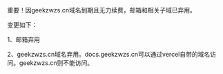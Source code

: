 重要！因geekzwzs.cn域名到期且无力续费，邮箱和相关子域已弃用。

变更如下：

1、邮箱弃用

2、geekzwzs.cn域名弃用。docs.geekzwzs.cn可以通过vercel自带的域名访问。geekzwzs.cn则不能访问。
